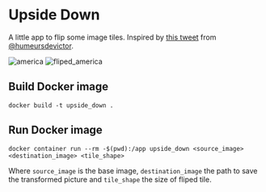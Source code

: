 # Upside Down

A little app to flip some image tiles. Inspired by [this tweet](https://twitter.com/humeursdevictor/status/1181919227294433282) from [@humeursdevictor](https://twitter.com/humeursdevictor).

![america]("sample/america.jpg")
![fliped_america]("sample/fliped_america.jpg")

## Build Docker image

`docker build -t upside_down .`

## Run Docker image

`docker container run --rm -$(pwd):/app upside_down <source_image> <destination_image> <tile_shape>`

Where `source_image` is the base image, `destination_image` the path to save the transformed picture and `tile_shape` the size of fliped tile.


